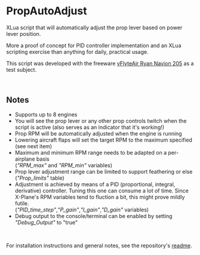 # PropAutoAdjust

XLua script that will automatically adjust the prop lever based on power lever position.

More a proof of concept for PID controller implementation and an XLua scripting exercise than anything for daily, practical usage.

This script was developed with the freeware [vFlyteAir Ryan Navion 205](https://forums.x-plane.org/index.php?/files/file/48223-vflyteair-ryan-navion-205-vintage-freeware/) as a test subject.

&nbsp;

## Notes

- Supports up to 8 engines
- You will see the prop lever or any other prop controls twitch when the script is active (also serves as an indicator that it's working!)
- Prop RPM will be automatically adjusted when the engine is running
- Lowering aircraft flaps will set the target RPM to the maximum specified (see next item)
- Maximum and minimum RPM range needs to be adapted on a per-airplane basis   
(_"RPM_max"_ and _"RPM_min"_ variables)
- Prop lever adjustment range can be limited to support feathering or else   
(_"Prop_limits"_ table)
- Adjustment is achieved by means of a PID (proportional, integral, derivative) controller. Tuning this one can consume a lot of time. Since X-Plane's RPM variables tend to fluction a bit, this might prove mildly futile.  
(*"PID_time_step"*,*"P_gain"*,*"I_gain"*,*"D_gain"* variables)
- Debug output to the console/terminal can be enabled by setting *"Debug_Output"* to "true"

&nbsp;

For installation instructions and general notes, see the repository's [readme](https://github.com/JT8D-17/XLua-scripts-for-X-Plane/blob/main/README.md).
